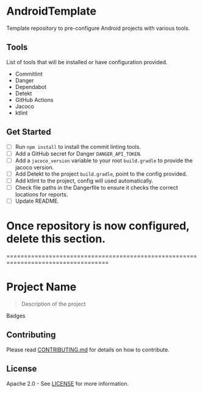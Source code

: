 # AndroidTemplate
Template repository to pre-configure Android projects with various tools.

## Tools  
List of tools that will be installed or have configuration provided.  

* Commitlint  
* Danger  
* Dependabot  
* Detekt  
* GitHub Actions  
* Jacoco  
* ktlint  

## Get Started
* [ ] Run `npm install` to install the commit linting tools.  
* [ ] Add a GitHub secret for Danger `DANGER_API_TOKEN`.  
* [ ] Add a `jacoco_version` variable to your root `build.gradle` to provide the jacoco version.  
* [ ] Add Detekt to the project `build.gradle`, point to the config provided.  
* [ ] Add ktlint to the project, config will used automatically.  
* [ ] Check file paths in the Dangerfile to ensure it checks the correct locations for reports.
* [ ] Update README.

# Once repository is now configured, delete this section.  
 ===================================================================================

# Project Name
> Description of the project
  
Badges

<!-- If Application
> Google Play Link
> Screenshots

## Features

## Tech Stack
--> 

<!-- If Library
## Installation

## Usage example

## Configuration

-->

## Contributing
Please read [CONTRIBUTING.md](CONTRIBUTING.md_URL_HERE) for details on how to contribute.

## License
Apache 2.0 - See [LICENSE](LICENSE_URL_HERE) for more information.